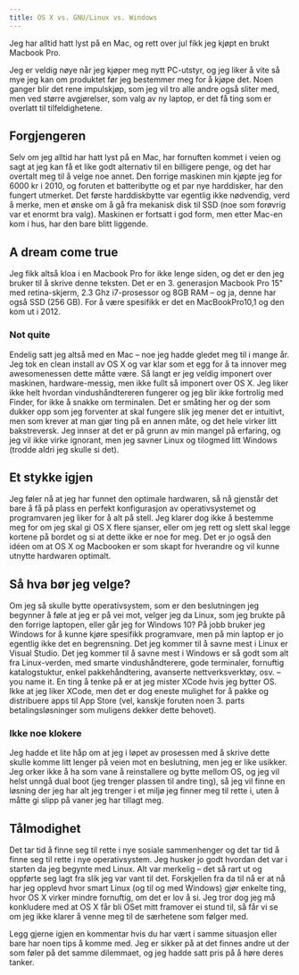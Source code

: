 ```yaml
---
title: OS X vs. GNU/Linux vs. Windows
---
```


Jeg har alltid hatt lyst på en Mac, og rett over jul fikk jeg kjøpt en brukt Macbook Pro.

Jeg er veldig nøye når jeg kjøper meg nytt PC-utstyr, og jeg liker å vite så mye jeg kan om produktet før jeg bestemmer meg for å kjøpe det. Noen ganger blir det rene impulskjøp, som jeg vil tro alle andre også sliter med, men ved større avgjørelser, som valg av ny laptop, er det få ting som er overlatt til tilfeldighetene.

## Forgjengeren

Selv om jeg alltid har hatt lyst på en Mac, har fornuften kommet i veien og sagt at jeg kan få et like godt alternativ til en billigere penge, og det har overtalt meg til å velge noe annet. Den forrige maskinen min kjøpte jeg for 6000 kr i 2010, og foruten et batteribytte og et par nye harddisker, har den fungert utmerket. Det første harddiskbytte var egentlig ikke nødvendig, verd å merke, men et ønske om å gå fra mekanisk disk til SSD (noe som forøvrig var et enormt bra valg). Maskinen er fortsatt i god form, men etter Mac-en kom i hus, har den bare blitt liggende.

## A dream come true

Jeg fikk altså kloa i en Macbook Pro for ikke lenge siden, og det er den jeg bruker til å skrive denne teksten. Det er en 3. generasjon Macbook Pro 15" med retina-skjerm, 2.3 Ghz i7-prosessor og 8GB RAM – og ja, denne har også SSD (256 GB). For å være spesifikk er det en MacBookPro10,1 og den kom ut i 2012.

### Not quite

Endelig satt jeg altså med en Mac – noe jeg hadde gledet meg til i mange år. Jeg tok en clean install av OS X og var klar som et egg for å ta innover meg awesomenessen dette måtte være. Så langt er jeg veldig imponert over maskinen, hardware-messig, men ikke fullt så imponert over OS X. Jeg liker ikke helt hvordan vindushåndtereren fungerer og jeg blir ikke fortrolig med Finder, for ikke å snakke om terminalen. Det er småting her og der som dukker opp som jeg forventer at skal fungere slik jeg mener det er intuitivt, men som krever at man gjør ting på en annen måte, og det hele virker litt bakstreversk. Jeg innser at det er på grunn av min mangel på erfaring, og jeg vil ikke virke ignorant, men jeg savner Linux og tilogmed litt Windows (trodde aldri jeg skulle si det).

## Et stykke igjen

Jeg føler nå at jeg har funnet den optimale hardwaren, så nå gjenstår det bare å få på plass en perfekt konfigurasjon av operativsystemet og programvaren jeg liker for å alt på stell. Jeg klarer dog ikke å bestemme meg for om jeg skal gi OS X flere sjanser, eller om jeg rett og slett skal legge kortene på bordet og si at dette ikke er noe for meg. Det er jo også den idéen om at OS X og Macbooken er som skapt for hverandre og vil kunne utnytte hardwaren optimalt.

## Så hva bør jeg velge?

Om jeg så skulle bytte operativsystem, som er den beslutningen jeg begynner å føle at jeg er på vei mot, velger jeg da Linux, som jeg brukte på den forrige laptopen, eller går jeg for Windows 10? På jobb bruker jeg Windows for å kunne kjøre spesifikk programvare, men på min laptop er jo egentlig ikke det en begrensning. Det jeg kommer til å savne mest i Linux er Visual Studio. Det jeg kommer til å savne mest i Windows er så godt som alt fra Linux-verden, med smarte vindushåndterere, gode terminaler, fornuftig katalogstuktur, enkel pakkehåndtering, avanserte nettverksverktøy, osv. – you name it. En ting å tenke på er at jeg mister XCode hvis jeg bytter OS. Ikke at jeg liker XCode, men det er dog eneste mulighet for å pakke og distribuere apps til App Store (vel, kanskje foruten noen 3. parts betalingsløsninger som muligens dekker dette behovet).

### Ikke noe klokere

Jeg hadde et lite håp om at jeg i løpet av prosessen med å skrive dette skulle komme litt lenger på veien mot en beslutning, men jeg er like usikker. Jeg orker ikke å ha som vane å reinstallere og bytte mellom OS, og jeg vil helst unngå dual boot (jeg trenger plassen til andre ting), så jeg vil finne en løsning der jeg har alt jeg trenger i et miljø jeg finner meg til rette i, uten å måtte gi slipp på vaner jeg har tillagt meg.

## Tålmodighet

Det tar tid å finne seg til rette i nye sosiale sammenhenger og det tar tid å finne seg til rette i nye operativsystem. Jeg husker jo godt hvordan det var i starten da jeg begynte med Linux. Alt var merkelig – det så rart ut og oppførte seg lagt fra slik jeg var vant til det. Forskjellen fra da til nå er at nå har jeg opplevd hvor smart Linux (og til og med Windows) gjør enkelte ting, hvor OS X virker mindre fornuftig, om det er lov å si. Jeg tror dog jeg må konkludere med at OS X får bli OSet mitt framover ei stund til, så får vi se om jeg ikke klarer å venne meg til de særhetene som følger med.

Legg gjerne igjen en kommentar hvis du har vært i samme situasjon eller bare har noen tips å komme med. Jeg er sikker på at det finnes andre ut der som føler på det samme dilemmaet, og jeg hadde satt pris på å høre deres tanker.